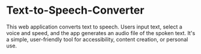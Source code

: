 # Text-to-Speech-Converter
This web application converts text to speech. Users input text, select a voice and speed, and the app generates an audio file of the spoken text. It's a simple, user-friendly tool for accessibility, content creation, or personal use.
